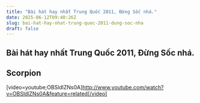 ```yaml
---
title: "Bài hát hay nhất Trung Quốc 2011, Đừng Sốc nhá."
date: 2025-06-12T09:40:26Z
slug: bai-hat-hay-nhat-trung-quoc-2011-dung-soc-nha
draft: false
---
```


## Bài hát hay nhất Trung Quốc 2011, Đừng Sốc nhá.

## Scorpion

[video=youtube;OBSldlZNs0A]http://www.youtube.com/watch?v=OBSldlZNs0A&feature=related[/video]